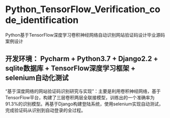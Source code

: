 # Python_TensorFlow_Verification_code_identification
Python基于TensorFlow深度学习卷积神经网络自动识别网站验证码设计毕业源码案例设计

## 开发环境： Pycharm + Python3.7 + Django2.2 + sqlite数据库 + TensorFlow深度学习框架 + selenium自动化测试

“基于深度网络的网站验证码识别研究与实现”：主要是利用卷积神经网络，基于TensorFlow平台，构建了三层卷积两层全联接模型，训练出的一个准确率为91.3%的识别模型。再基于Django构建登陆系统，使用selenium实现自动测试，完成验证码从识别到自动登录的全过程。
